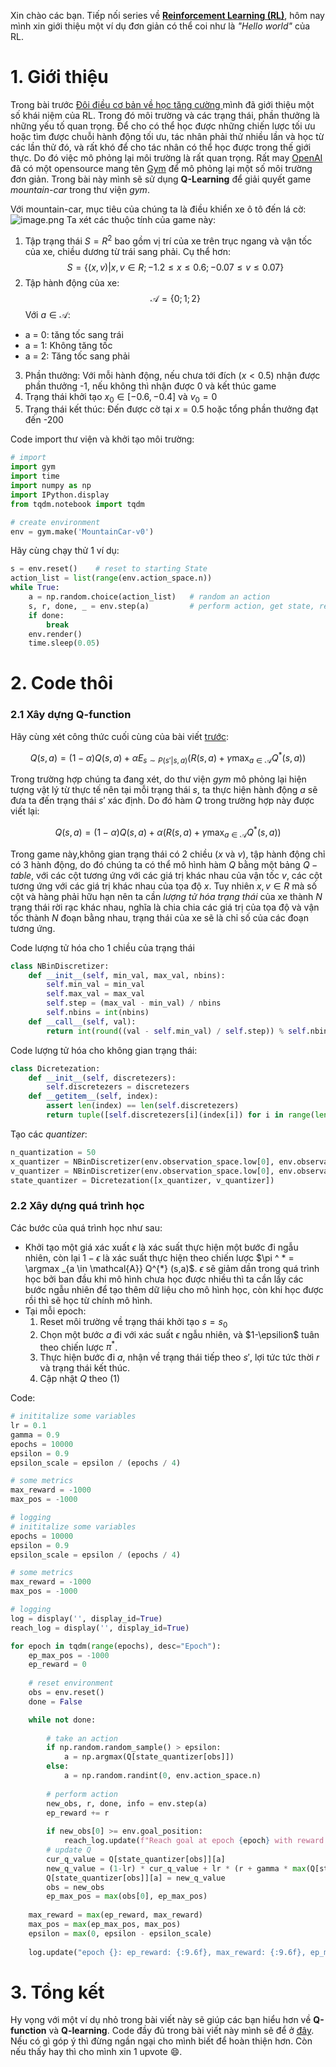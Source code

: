 Xin chào các bạn. Tiếp nối series về **[Reinforcement Learning (RL)](https://viblo.asia/s/reinforcement-learning-yEZkg8kyZQ0)**, hôm nay mình xin giới thiệu một ví dụ đơn giản có thể coi như là *"Hello world"* của RL. 

# 1. Giới thiệu
Trong bài trước [Đôi điều cơ bản về học tăng cường ](https://viblo.asia/p/doi-dieu-co-ban-ve-hoc-tang-cuong-ORNZqAYrZ0n) mình đã giới thiệu một số khái niệm của RL. Trong đó môi trường và các trạng thái, phần thưởng là những yếu tố quan trọng. Để cho có thể học được những chiến lược tối ưu hoặc tìm được chuỗi hành động tối ưu, tác nhân phải thử nhiều lần và học từ các lần thử đó, và rất khó để cho tác nhân có thể học được trong thế giới thực. Do đó việc mô phỏng lại môi trường là rất quan trọng. Rất may [OpenAI](https://openai.com/) đã có một opensource mang tên [Gym](https://www.gymlibrary.ml/content/api/) để mô phỏng lại một số môi trường đơn giản. Trong bài này mình sẽ sử dụng **Q-Learning** để giải quyết game *mountain-car* trong thư viện *gym*.

Với mountain-car, mục tiêu của chúng ta là điều khiển xe ô tô đến lá cờ:
![image.png](https://images.viblo.asia/220fc837-636e-4f20-a467-2e3b027c67e2.png)
Ta xét các thuộc tính của game này:
1. Tập trạng thái $S = R^{2}$ bao gồm vị trí của xe trên trục ngang và vận tốc của xe, chiều dương từ trái sang phải. Cụ thể hơn:
$$
S = \left \{ (x ,v ) | x,v \in R; -1.2 \leq x \leq 0.6; -0.07 \leq v \leq 0.07 \right \}
$$
2. Tập hành động của xe:
$$
\mathcal{A} = \left \{0; 1; 2 \right \}
$$
Với $a \in \mathcal{A}$:
* a = 0: tăng tốc sang trái 
* a = 1: Không tăng tốc
* a = 2: Tăng tốc sang phải
3. Phần thưởng: Với mỗi hành động, nếu chưa tới đích $(x < 0.5)$ nhận được phần thưởng -1, nếu không thì nhận được 0 và kết thúc game
4. Trạng thái khởi tạo $x_0 \in [-0.6, -0.4]$ và $v_0=0$
5. Trạng thái kết thúc: Đến được cờ tại $x=0.5$ hoặc tổng phần thưởng đạt đến -200


Code import thư viện và khởi tạo môi trường:
```python
# import
import gym
import time
import numpy as np
import IPython.display
from tqdm.notebook import tqdm

# create environment
env = gym.make('MountainCar-v0')
```

Hãy cùng chạy thử 1 ví dụ:
```python
s = env.reset()    # reset to starting State
action_list = list(range(env.action_space.n))
while True:
    a = np.random.choice(action_list)   # random an action
    s, r, done, _ = env.step(a)         # perform action, get state, reward, is terminated
    if done:
        break
    env.render()
    time.sleep(0.05)
```

# 2. Code thôi
### 2.1 Xây dựng Q-function
Hãy cùng xét công thức cuối cùng của bài viết [trước](https://viblo.asia/p/doi-dieu-co-ban-ve-hoc-tang-cuong-ORNZqAYrZ0n):

$$
Q(s,a) = (1-\alpha) Q(s,a) + \alpha E_{s \sim P(s' | s , a)} \left (R(s, a) + \gamma\max _ {a \in \mathcal{A}}Q^*(s,a) \right )
$$

Trong trường hợp chúng ta đang xét, do thư viện *gym* mô phỏng lại hiện tượng vật lý từ thực tế nên tại mỗi trạng thái $s$, ta thực hiện hành động $a$ sẽ đưa ta đến trạng thái $s'$ xác định. Do đó hàm $Q$ trong trường hợp này được viết lại:

$$
\tag{1}
Q(s,a) = (1-\alpha) Q(s,a) + \alpha \left (R(s, a) + \gamma\max _ {a \in \mathcal{A}}Q^*(s,a) \right )
$$

Trong game này,không gian trạng thái có 2 chiều ($x$ và $v$), tập hành động chỉ có 3 hành động, do đó chúng ta có thể mô hình hàm $Q$ bằng một bảng  $Q-table$, với các cột tương ứng với  các giá trị khác nhau của vận tốc $v$, các cột tương ứng với  các giá trị khác nhau của tọa độ $x$. Tuy nhiên $x,v \in R$ mà số cột và hàng phải hữu hạn nên ta cần *lượng tử hóa trạng thái* của xe thành $N$ trạng thái rời rạc khác nhau, nghĩa là chia chia các giá trị của tọa độ và vận tốc thành $N$ đoạn bằng nhau, trạng thái của xe sẽ là chỉ số của các đoạn tương ứng. 

Code lượng tử hóa cho 1 chiều của trạng thái
```python
class NBinDiscretizer:
    def __init__(self, min_val, max_val, nbins):
        self.min_val = min_val
        self.max_val = max_val
        self.step = (max_val - min_val) / nbins
        self.nbins = int(nbins)
    def __call__(self, val):
        return int(round((val - self.min_val) / self.step)) % self.nbins
```

Code lượng tử hóa cho không gian trạng thái:
```python
class Dicretezation:
    def __init__(self, discretezers):
        self.discretezers = discretezers
    def __getitem__(self, index):
        assert len(index) == len(self.discretezers)
        return tuple([self.discretezers[i](index[i]) for i in range(len(index))])
```

Tạo các *quantizer*:
```python
n_quantization = 50
x_quantizer = NBinDiscretizer(env.observation_space.low[0], env.observation_space.high[0], n_quantization)
v_quantizer = NBinDiscretizer(env.observation_space.low[0], env.observation_space.high[0], n_quantization)
state_quantizer = Dicretezation([x_quantizer, v_quantizer])
```

### 2.2 Xây dựng quá trình học
Các bước của quá trình học như sau:
* Khởi tạo một giá xác xuất $\epsilon$ là xác suất thực hiện một bước đi ngẫu nhiên, còn lại $1 - \epsilon$ là xác suất thực hiện theo chiến lược $\pi ^ * = \argmax _{a \in \mathcal{A}} Q^{*} (s,a)$. $\epsilon$ sẽ giảm dần trong quá trình học bởi ban đầu khi mô hình chưa học được nhiều thì ta cần lấy các bước ngẫu nhiên để tạo thêm dữ liệu cho mô hình học, còn khi học được rồi thì sẽ học từ chính mô hình.
*  Tại mỗi epoch:
    1. Reset môi trường về trạng thái khởi tạo $s=s_0$ 
    2. Chọn một bước $a$ đi với xác suất $\epsilon$ ngẫu nhiên, và $1-\epsilion$ tuân theo chiến lược $\pi^*$.
    3. Thực hiện bước đi $a$, nhận về trạng thái tiếp theo $s'$, lợi tức tức thời $r$ và trạng thái kết thúc.
    4. Cập nhật $Q$ theo (1)

Code:
```python
# inititalize some variables
lr = 0.1
gamma = 0.9
epochs = 10000
epsilon = 0.9
epsilon_scale = epsilon / (epochs / 4)

# some metrics
max_reward = -1000
max_pos = -1000

# logging
# inititalize some variables
epochs = 10000
epsilon = 0.9
epsilon_scale = epsilon / (epochs / 4)

# some metrics
max_reward = -1000
max_pos = -1000

# logging
log = display('', display_id=True)
reach_log = display('', display_id=True)

for epoch in tqdm(range(epochs), desc="Epoch"):
    ep_max_pos = -1000
    ep_reward = 0
    
    # reset environment
    obs = env.reset()
    done = False

    while not done:
        
        # take an action
        if np.random.random_sample() > epsilon:
            a = np.argmax(Q[state_quantizer[obs]])
        else:
            a = np.random.randint(0, env.action_space.n)
        
        # perform action
        new_obs, r, done, info = env.step(a)
        ep_reward += r
        
        if new_obs[0] >= env.goal_position:
            reach_log.update(f"Reach goal at epoch {epoch} with reward: {ep_reward}")
        # update Q
        cur_q_value = Q[state_quantizer[obs]][a]        
        new_q_value = (1-lr) * cur_q_value + lr * (r + gamma * max(Q[state_quantizer[new_obs]]))
        Q[state_quantizer[obs]][a] = new_q_value
        obs = new_obs
        ep_max_pos = max(obs[0], ep_max_pos)
        
    max_reward = max(ep_reward, max_reward)
    max_pos = max(ep_max_pos, max_pos)
    epsilon = max(0, epsilon - epsilon_scale)
    
    log.update("epoch {}: ep_reward: {:9.6f}, max_reward: {:9.6f}, ep_max_pos: {:.6f}, max_pos: {:.6f}, epsilon: {:.6f}".format(epoch, ep_reward, max_reward, ep_max_pos, max_pos, epsilon))
```

# 3. Tổng kết
Hy vọng với một ví dụ nhỏ trong bài viết này sẽ giúp các bạn hiểu hơn về **Q-function** và **Q-learning**. Code đầy đủ trong bài viết này mình sẽ để ở [đây](https://github.com/nguyentuxuancong/reinforcementlearning). Nếu có gì góp ý thì đừng ngần ngại cho mình biết để hoàn thiện hơn. Còn nếu thấy hay thì cho mình xin 1 upvote 😄.